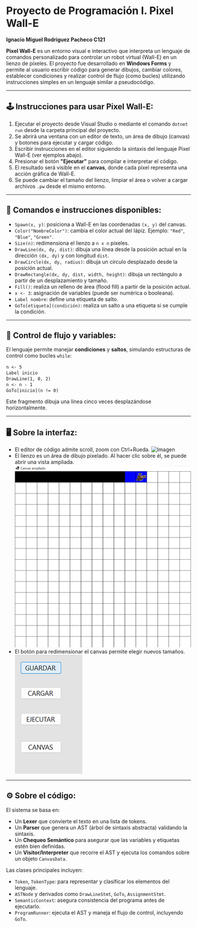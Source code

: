 # Proyecto de Programación I. Pixel Wall-E
**Ignacio Miguel Rodríguez Pacheco C121**

**Pixel Wall-E** es un entorno visual e interactivo que interpreta un lenguaje de comandos personalizado para controlar un robot virtual (Wall-E) en un lienzo de píxeles. El proyecto fue desarrollado en **Windows Forms** y permite al usuario escribir código para generar dibujos, cambiar colores, establecer condiciones y realizar control de flujo (como bucles) utilizando instrucciones simples en un lenguaje similar a pseudocódigo.

---

## 🕹️ Instrucciones para usar Pixel Wall-E:

1. Ejecutar el proyecto desde Visual Studio o mediante el comando `dotnet run` desde la carpeta principal del proyecto.
2. Se abrirá una ventana con un editor de texto, un área de dibujo (canvas) y botones para ejecutar y cargar código.
3. Escribir instrucciones en el editor siguiendo la sintaxis del lenguaje Pixel Wall-E (ver ejemplos abajo).
4. Presionar el botón **"Ejecutar"** para compilar e interpretar el código.
5. El resultado será visible en el **canvas**, donde cada píxel representa una acción gráfica de Wall-E.
6. Se puede cambiar el tamaño del lienzo, limpiar el área o volver a cargar archivos `.pw` desde el mismo entorno.

---

## 🧠 Comandos e instrucciones disponibles:

- `Spawn(x, y)`: posiciona a Wall-E en las coordenadas `(x, y)` del canvas.
- `Color("NombreColor")`: cambia el color actual del lápiz. Ejemplo: `"Red"`, `"Blue"`, `"Green"`.
- `Size(n)`: redimensiona el lienzo a `n x n` píxeles.
- `DrawLine(dx, dy, dist)`: dibuja una línea desde la posición actual en la dirección `(dx, dy)` y con longitud `dist`.
- `DrawCircle(dx, dy, radius)`: dibuja un círculo desplazado desde la posición actual.
- `DrawRectangle(dx, dy, dist, width, height)`: dibuja un rectángulo a partir de un desplazamiento y tamaño.
- `Fill()`: realiza un relleno de área (flood fill) a partir de la posición actual.
- `x <- 3`: asignación de variables (puede ser numérica o booleana).
- `Label nombre`: define una etiqueta de salto.
- `GoTo[etiqueta](condición)`: realiza un salto a una etiqueta si se cumple la condición.

---

## 🔁 Control de flujo y variables:

El lenguaje permite manejar **condiciones** y **saltos**, simulando estructuras de control como bucles `while`:

```pw
n <- 5
Label inicio
DrawLine(1, 0, 2)
n <- n - 1
GoTo[inicio](n != 0)
```

Este fragmento dibuja una línea cinco veces desplazándose horizontalmente.

---

## 🖥️ Sobre la interfaz:

- El editor de código admite scroll, zoom con Ctrl+Rueda.
![Imagen](IMG/Pixel_WALL-E-IDE.png)
- El lienzo es un área de dibujo pixelado. Al hacer clic sobre él, se puede abrir una vista ampliada.
![Imagen](IMG/Canvas_Ampliado.png)
- El botón para redimensionar el canvas permite elegir nuevos tamaños.
![Imagen](IMG/Botones.png)



---

## ⚙️ Sobre el código:

El sistema se basa en:

- Un **Lexer** que convierte el texto en una lista de tokens.
- Un **Parser** que genera un AST (árbol de sintaxis abstracta) validando la sintaxis.
- Un **Chequeo Semántico** para asegurar que las variables y etiquetas estén bien definidas.
- Un **Visitor/Interpreter** que recorre el AST y ejecuta los comandos sobre un objeto `CanvasData`.

Las clases principales incluyen:

- `Token`, `TokenType`: para representar y clasificar los elementos del lenguaje.
- `ASTNode` y derivados como `DrawLineStmt`, `GoTo`, `AssignmentStmt`.
- `SemanticContext`: asegura consistencia del programa antes de ejecutarlo.
- `ProgramRunner`: ejecuta el AST y maneja el flujo de control, incluyendo `GoTo`.

